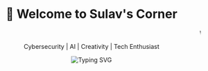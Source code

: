 <h1 align="center">👋 Welcome to Sulav's Corner</h1>
<marquee> Wasssup bitchesss </marquee>
<p align="center">Cybersecurity | AI | Creativity | Tech Enthusiast</p>

<p align="center">
  <img src="https://readme-typing-svg.demolab.com?font=Fira+Code&size=24&pause=1000&color=36BCF7&center=true&vCenter=true&width=435&lines=Exploring+Cybersecurity+and+AI;Building+cool+projects+on+GitHub;Always+learning+something+new" alt="Typing SVG" />
</p>
